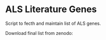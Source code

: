 # ALS Literature Genes

Script to fecth and maintain list of ALS genes.

Download final list from zenodo: 
